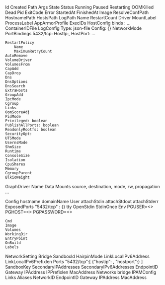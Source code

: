 Id
Created
Path
Args
State
    Status
    Running
    Paused
    Restarting
    OOMKilled
    Dead
    Pid
    ExitCode
    Error
    StartedAt
    FinishedAt
Image
ResolveConfPath
HostnamePath
HostsPath
LogPath
Name
RestartCount
Driver
MountLabel
ProcessLabel
AppArmorProfile
ExecIDs
HostConfig
    binds
        <host path>:<container path>
        ...
    ContainerIDFile
    LogConfig
        Type: json-file
        Config: {}
    NetworkMode
    PortBindings
        5432/tcp:
            HostIp:<ip>, HostPort:<port>
            ...
        
    RestartPolicy
        Name
        MaximumRetryCount
    AutoRemove
    VolumeDriver
    VolumesFrom
    CapAdd
    CapDrop
    Dns
    DnsOptions
    DnsSearch
    ExtraHosts
    GroupAdd
    IpcMode
    Cgroup
    Links
    OomScoreAdj
    PidMode
    Privileged: boolean
    PublishAllPorts: boolean
    ReadonlyRootfs: boolean
    SecurityOpt: 
    UTSMode
    UsernsMode
    ShmSize
    Runtime
    ConsoleSize
    Isolation
    CpuShares
    Memory
    CgroupParent
    BlkioWeight 


GraphDriver
    Name
    Data
Mounts
    source, destination, mode, rw, propagation
    ...

Config
    hostname
    domainName
    User
    attachStdin
    attachStdout
    attachStderr
    ExposedPorts
        "5432/tcp" : {}
    tty
    OpenStdin
    StdinOnce
    Env
        PGUSER=<>
        PGHOST=<>
        PGPASSWORD=<>

    Cmd
    Image
    Volumes
    WorkingDir
    EntryPoint
    OnBuild
    Labels

NetworkSetting
    Bridge
    SandboxId
    HairpinMode
    LinkLocalIPv6Address
    LinkLocalIPv6Prefixlen
    Ports
        "5432/tcp":[
            {"hostip": <ip>, "hostport":<port>}
            ]
    SandboxKey
    SecondaryIPAddresses
    SecondaryIPv6Addresses
    EndpointID
    Gateway
    IPAddress
    IPPrefixlen
    MacAddress
    Networks
        bridge
            IPAMConfig
            Links
            Aliases
            NetworkID
            EndpointID
            Gateway
            IPAddress
            MacAddress
